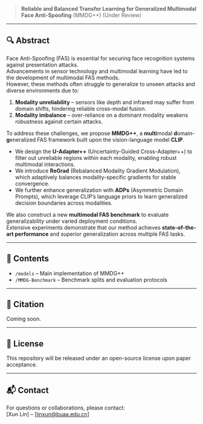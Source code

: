 > **Reliable and Balanced Transfer Learning for Generalized Multimodal Face Anti-Spoofing**  (MMDG++)
> (Under Review)

---

## 🔍 Abstract

Face Anti-Spoofing (FAS) is essential for securing face recognition systems against presentation attacks.  
Advancements in sensor technology and multimodal learning have led to the development of multimodal FAS methods.  
However, these methods often struggle to generalize to unseen attacks and diverse environments due to:

1. **Modality unreliability** – sensors like depth and infrared may suffer from domain shifts, hindering reliable cross-modal fusion.
2. **Modality imbalance** – over-reliance on a dominant modality weakens robustness against certain attacks.

To address these challenges, we propose **MMDG++**, a **multi**modal **d**omain-**g**eneralized FAS framework built upon the vision-language model **CLIP**.

- We design the **U-Adapter++** (Uncertainty-Guided Cross-Adapter++) to filter out unreliable regions within each modality, enabling robust multimodal interactions.
- We introduce **ReGrad** (Rebalanced Modality Gradient Modulation), which adaptively balances modality-specific gradients for stable convergence.
- We further enhance generalization with **ADPs** (Asymmetric Domain Prompts), which leverage CLIP’s language priors to learn generalized decision boundaries across modalities.

We also construct a new **multimodal FAS benchmark** to evaluate generalizability under varied deployment conditions.  
Extensive experiments demonstrate that our method achieves **state-of-the-art performance** and superior generalization across multiple FAS tasks.

---

## 📁 Contents

- `/models` – Main implementation of MMDG++
- `/MMDG-Benchmark` – Benchmark splits and evaluation protocols
  
---

## 📄 Citation

Coming soon.

---

## 📝 License

This repository will be released under an open-source license upon paper acceptance.

---

## 📬 Contact

For questions or collaborations, please contact:  
[Xun Lin] – [linxun@buaa.edu.cn]
